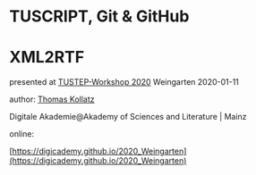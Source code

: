 # TUSCRIPT, Git &amp; GitHub
# XML2RTF    

presented at [TUSTEP-Workshop 2020](http://www.tustep.uni-tuebingen.de/down/wein20/programm_w20.pdf) Weingarten 2020-01-11

author: [Thomas Kollatz](https://orcid.org/0000-0003-1904-1841)


Digitale Akademie@Akademy of Sciences and Literature | Mainz 

online: 

[https://digicademy.github.io/2020_Weingarten](https://digicademy.github.io/2020_Weingarten)

